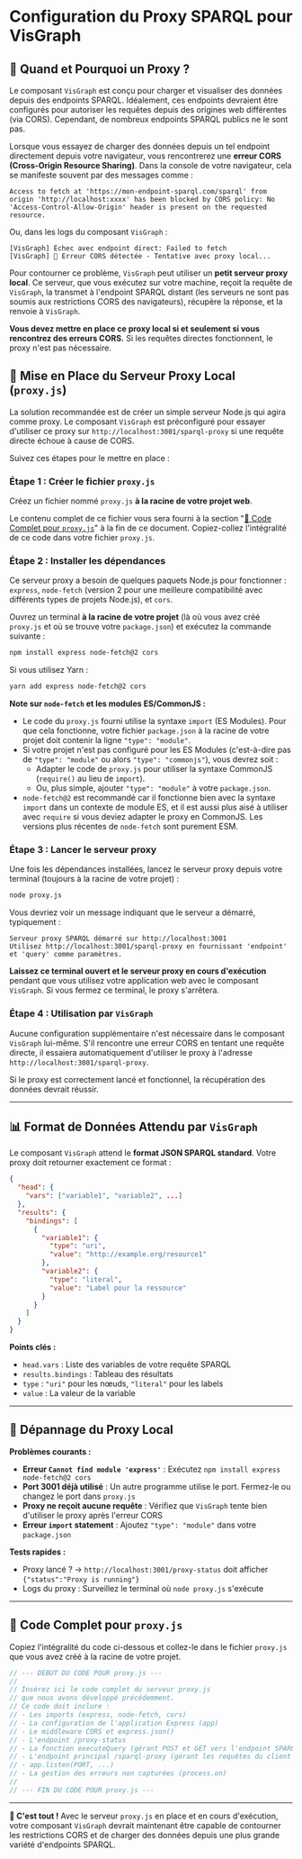 # Configuration du Proxy SPARQL pour VisGraph

## 🎯 Quand et Pourquoi un Proxy ?

Le composant `VisGraph` est conçu pour charger et visualiser des données depuis des endpoints SPARQL. Idéalement, ces endpoints devraient être configurés pour autoriser les requêtes depuis des origines web différentes (via CORS). Cependant, de nombreux endpoints SPARQL publics ne le sont pas.

Lorsque vous essayez de charger des données depuis un tel endpoint directement depuis votre navigateur, vous rencontrerez une **erreur CORS (Cross-Origin Resource Sharing)**. Dans la console de votre navigateur, cela se manifeste souvent par des messages comme :

```
Access to fetch at 'https://mon-endpoint-sparql.com/sparql' from origin 'http://localhost:xxxx' has been blocked by CORS policy: No 'Access-Control-Allow-Origin' header is present on the requested resource.
```

Ou, dans les logs du composant `VisGraph` :

```
[VisGraph] Échec avec endpoint direct: Failed to fetch
[VisGraph] 🎯 Erreur CORS détectée - Tentative avec proxy local...
```

Pour contourner ce problème, `VisGraph` peut utiliser un **petit serveur proxy local**. Ce serveur, que vous exécutez sur votre machine, reçoit la requête de `VisGraph`, la transmet à l'endpoint SPARQL distant (les serveurs ne sont pas soumis aux restrictions CORS des navigateurs), récupère la réponse, et la renvoie à `VisGraph`.

**Vous devez mettre en place ce proxy local si et seulement si vous rencontrez des erreurs CORS.** Si les requêtes directes fonctionnent, le proxy n'est pas nécessaire.

## 🚀 Mise en Place du Serveur Proxy Local (`proxy.js`)

La solution recommandée est de créer un simple serveur Node.js qui agira comme proxy. Le composant `VisGraph` est préconfiguré pour essayer d'utiliser ce proxy sur `http://localhost:3001/sparql-proxy` si une requête directe échoue à cause de CORS.

Suivez ces étapes pour le mettre en place :

### Étape 1 : Créer le fichier `proxy.js`

Créez un fichier nommé `proxy.js` **à la racine de votre projet web**.

Le contenu complet de ce fichier vous sera fourni à la section "[📄 Code Complet pour `proxy.js`](#code-complet-pour-proxyjs)" à la fin de ce document. Copiez-collez l'intégralité de ce code dans votre fichier `proxy.js`.

### Étape 2 : Installer les dépendances

Ce serveur proxy a besoin de quelques paquets Node.js pour fonctionner : `express`, `node-fetch` (version 2 pour une meilleure compatibilité avec différents types de projets Node.js), et `cors`.

Ouvrez un terminal **à la racine de votre projet** (là où vous avez créé `proxy.js` et où se trouve votre `package.json`) et exécutez la commande suivante :

```bash
npm install express node-fetch@2 cors
```

Si vous utilisez Yarn :

```bash
yarn add express node-fetch@2 cors
```

**Note sur `node-fetch` et les modules ES/CommonJS :**
*   Le code du `proxy.js` fourni utilise la syntaxe `import` (ES Modules). Pour que cela fonctionne, votre fichier `package.json` à la racine de votre projet doit contenir la ligne `"type": "module"`.
*   Si votre projet n'est pas configuré pour les ES Modules (c'est-à-dire pas de `"type": "module"` ou alors `"type": "commonjs"`), vous devrez soit :
    *   Adapter le code de `proxy.js` pour utiliser la syntaxe CommonJS (`require()` au lieu de `import`).
    *   Ou, plus simple, ajouter `"type": "module"` à votre `package.json`.
*   `node-fetch@2` est recommandé car il fonctionne bien avec la syntaxe `import` dans un contexte de module ES, et il est aussi plus aisé à utiliser avec `require` si vous deviez adapter le proxy en CommonJS. Les versions plus récentes de `node-fetch` sont purement ESM.

### Étape 3 : Lancer le serveur proxy

Une fois les dépendances installées, lancez le serveur proxy depuis votre terminal (toujours à la racine de votre projet) :

```bash
node proxy.js
```

Vous devriez voir un message indiquant que le serveur a démarré, typiquement :

```
Serveur proxy SPARQL démarré sur http://localhost:3001
Utilisez http://localhost:3001/sparql-proxy en fournissant 'endpoint' et 'query' comme paramètres.
```

**Laissez ce terminal ouvert et le serveur proxy en cours d'exécution** pendant que vous utilisez votre application web avec le composant `VisGraph`. Si vous fermez ce terminal, le proxy s'arrêtera.

### Étape 4 : Utilisation par `VisGraph`

Aucune configuration supplémentaire n'est nécessaire dans le composant `VisGraph` lui-même.
S'il rencontre une erreur CORS en tentant une requête directe, il essaiera automatiquement d'utiliser le proxy à l'adresse `http://localhost:3001/sparql-proxy`.

Si le proxy est correctement lancé et fonctionnel, la récupération des données devrait réussir.

---

## 📊 Format de Données Attendu par `VisGraph`

Le composant `VisGraph` attend le **format JSON SPARQL standard**. Votre proxy doit retourner exactement ce format :

```json
{
  "head": {
    "vars": ["variable1", "variable2", ...]
  },
  "results": {
    "bindings": [
      {
        "variable1": {
          "type": "uri",
          "value": "http://example.org/resource1"
        },
        "variable2": {
          "type": "literal",
          "value": "Label pour la ressource"
        }
      }
    ]
  }
}
```

**Points clés :**
*   `head.vars` : Liste des variables de votre requête SPARQL
*   `results.bindings` : Tableau des résultats
*   `type` : `"uri"` pour les nœuds, `"literal"` pour les labels
*   `value` : La valeur de la variable

---

## 🚨 Dépannage du Proxy Local

**Problèmes courants :**

*   **Erreur `Cannot find module 'express'`** : Exécutez `npm install express node-fetch@2 cors`
*   **Port 3001 déjà utilisé** : Un autre programme utilise le port. Fermez-le ou changez le port dans `proxy.js`
*   **Proxy ne reçoit aucune requête** : Vérifiez que `VisGraph` tente bien d'utiliser le proxy après l'erreur CORS
*   **Erreur `import` statement** : Ajoutez `"type": "module"` dans votre `package.json`

**Tests rapides :**
*   Proxy lancé ? → `http://localhost:3001/proxy-status` doit afficher `{"status":"Proxy is running"}`
*   Logs du proxy : Surveillez le terminal où `node proxy.js` s'exécute

---

## <a name="code-complet-pour-proxyjs"></a>📄 Code Complet pour `proxy.js`

Copiez l'intégralité du code ci-dessous et collez-le dans le fichier `proxy.js` que vous avez créé à la racine de votre projet.

```javascript
// --- DEBUT DU CODE POUR proxy.js ---
//
// Insérez ici le code complet du serveur proxy.js
// que nous avons développé précédemment.
// Ce code doit inclure :
// - Les imports (express, node-fetch, cors)
// - La configuration de l'application Express (app)
// - Le middleware CORS et express.json()
// - L'endpoint /proxy-status
// - La fonction executeQuery (gérant POST et GET vers l'endpoint SPARQL)
// - L'endpoint principal /sparql-proxy (gérant les requêtes du client VisGraph)
// - app.listen(PORT, ...)
// - La gestion des erreurs non capturées (process.on)
//
// --- FIN DU CODE POUR proxy.js ---
```

---

**🎉 C'est tout !** Avec le serveur `proxy.js` en place et en cours d'exécution, votre composant `VisGraph` devrait maintenant être capable de contourner les restrictions CORS et de charger des données depuis une plus grande variété d'endpoints SPARQL. 